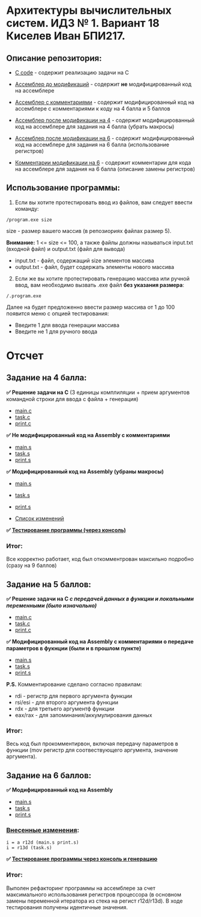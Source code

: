 # Архитектуры вычислительных систем. ИДЗ № 1. Вариант 18 <br/> Киселев Иван БПИ217.

## Описание репозитория:
* [C code](https://github.com/ababism/ACS_HW_1/tree/main/ACS_HW_1/ACS_C_Files) - содержит реализацию задачи на C

* [Ассемблер до модификаций](https://github.com/ababism/ACS_HW_1/tree/main/ACS_HW_1/hw_original) - содержит **не** модифицированный код на ассемблере

* [Ассемблер с комментариями](https://github.com/ababism/ACS_HW_1/tree/main/ACS_HW_1/hw_comments_for_4) - содержит модифицированный код на ассемблере c комментариями к коду на 4 балла и 5 баллов

* [Ассемблер после модификации на 4](https://github.com/ababism/ACS_HW_1/tree/main/ACS_HW_1/hw_moded_after_4) - содержит модифицированный код на ассемблере для задания на 4 балла (убрать макросы)

* [Ассемблер после модификации на 6](https://github.com/ababism/ACS_HW_1/tree/main/ACS_HW_1/hw_moded_after_6) - содержит модифицированный код на ассемблере для задания на 6 балла (использование регистров)

* [Комментарии модификации на 6](https://github.com/ababism/ACS_HW_1/blob/main/ACS_HW_1/hw_moded_after_6/README.md) - содержит комментарии для кода на ассемблере для задания на 6 балла (описание замены регистров)

## Использование программы:
1. Если вы хотите протестировать ввод из файлов, вам следует ввести команду:
```
/program.exe size
```
size - размер вашего массив (в репозиориях файлах размер 5). 

**Внимание:** 1 <= size <= 100, а также файлы должны называться input.txt (входной файл) и output.txt (файл для вывода)
* input.txt - файл,  содержащий size элементов массива
* output.txt - файл, будет содержать элементы нового массива

2. Если же вы хотите протестировать генерацию массива или ручной ввод, вам необходимо вызвать .exe файл **без указания размера**:
```
/.program.exe
```
Далее на будет предложенно ввести размер массива от 1 до 100 появится меню с опцией тестирования:
* Введите 1 для ввода генерации массива
* Введите не 1 для ручного ввода

# Отсчет

## Задание на 4 балла:
**✅ Решение задачи на C**  (3 единицы комплиляции + прием аргументов командной строки для ввода с файла + генерация)
* [main.c](https://github.com/ababism/ACS_HW_1/blob/main/ACS_HW_1/ACS_C_Files/main.c)
* [task.c](https://github.com/ababism/ACS_HW_1/blob/main/ACS_HW_1/ACS_C_Files/task.c)
* [print.c](https://github.com/ababism/ACS_HW_1/blob/main/ACS_HW_1/ACS_C_Files/print.c)

**✅ Не модифицированный код на Assembly с комментариями**
* [main.s](https://github.com/ababism/ACS_HW_1/blob/main/ACS_HW_1/hw_comments_for_4/main.s)
* [task.s](https://github.com/ababism/ACS_HW_1/blob/main/ACS_HW_1/hw_comments_for_4/task.s)
* [print.s](https://github.com/ababism/ACS_HW_1/blob/main/ACS_HW_1/hw_comments_for_4/print.s)

**✅ Модифицированный код на Assembly (убраны макросы)**
* [main.s](https://github.com/ababism/ACS_HW_1/blob/main/ACS_HW_1/hw_moded_after_4/main.s)
* [task.s](https://github.com/ababism/ACS_HW_1/blob/main/ACS_HW_1/hw_moded_after_4/task.s)
* [print.s](https://github.com/ababism/ACS_HW_1/blob/main/ACS_HW_1/hw_moded_after_4/print.s)

* [Список изменений](https://github.com/ababism/ACS_HW_1/blob/main/ACS_HW_1/hw_moded_after_4/README.md)

**✅ [Тестирование программы (через консоль)](https://github.com/ababism/ACS_HW_1/blob/main/ACS_HW_1/Tests.md)**

### Итог:

Все корректно работает, код был откомментрован максильно подробно (сразу на 9 баллов)

## Задание на 5 баллов:
**✅ Решение задачи на C *с передачей данных в функции и локальными переменными (было изначально)*** 
* [main.c](https://github.com/ababism/ACS_HW_1/blob/main/ACS_HW_1/ACS_C_Files/main.c)
* [task.c](https://github.com/ababism/ACS_HW_1/blob/main/ACS_HW_1/ACS_C_Files/task.c)
* [print.c](https://github.com/ababism/ACS_HW_1/blob/main/ACS_HW_1/ACS_C_Files/print.c)

**✅ Модифицированный код на Assembly с комментариями о передаче параметров в фукнции (были и в прошлом пункте)**
* [main.s](https://github.com/ababism/ACS_HW_1/blob/main/ACS_HW_1/hw_comments_for_4/main.s)
* [task.s](https://github.com/ababism/ACS_HW_1/blob/main/ACS_HW_1/hw_comments_for_4/task.s)
* [print.s](https://github.com/ababism/ACS_HW_1/blob/main/ACS_HW_1/hw_comments_for_4/print.s)

**P.S.** Комментирование сделано согласно правилам:
 * rdi - регистр для первого аргумента функции
 * rsi/esi - для второго аргумента функции
 * rdx - для третьего аргументф функции
 * eax/rax - для запоминания/аккумулирования данных
 

### Итог:

Весь код был прокомментирвон, включая передачу параметров в функции (mov регистр для соотвествующего аргумента, значение аргумента).

## Задание на 6 баллов:

**✅ Модифицированный код на Assembly**
* [main.s](https://github.com/ababism/ACS_HW_1/blob/main/ACS_HW_1/hw_moded_after_6/main.s)
* [task.s](https://github.com/ababism/ACS_HW_1/blob/main/ACS_HW_1/hw_moded_after_6/task.s)
* [print.s](https://github.com/ababism/ACS_HW_1/blob/main/ACS_HW_1/hw_moded_after_6/print.s)


### [Внесенные изменения](https://github.com/ababism/ACS_HW_1/blob/main/ACS_HW_1/hw_moded_after_6/README.md):
``` assembly
i = а r12d (main.s print.s)
i = r13d (task.s)
```

**✅ [Тестирование программы через консоль и генерацию](https://github.com/ababism/ACS_HW_1/blob/main/ACS_HW_1/Tests.md)**

### Итог:

Выполен рефакторинг программы на ассемблере за счет максимального использования регистров процессора (в основном замены переменной итератора из стека на регист r12d/r13d). В ходе тестирования получены идентичные значения.
